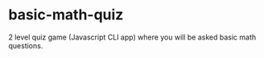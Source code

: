 # basic-math-quiz
 2 level quiz game (Javascript CLI app) where you will be asked basic math questions.
